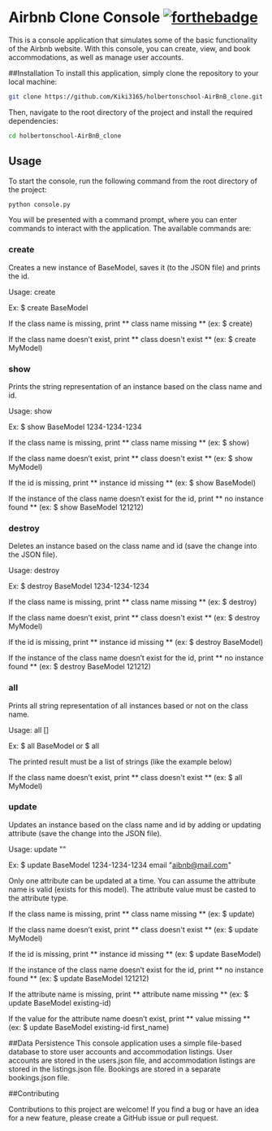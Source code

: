 # Airbnb Clone Console [![forthebadge](http://forthebadge.com/images/badges/built-with-love.svg)](http://forthebadge.com)
This is a console application that simulates some of the basic functionality of the Airbnb website. With this console, you can create, view, and book accommodations, as well as manage user accounts.

##Installation
To install this application, simply clone the repository to your local machine:

```bash
git clone https://github.com/Kiki3165/holbertonschool-AirBnB_clone.git
```

Then, navigate to the root directory of the project and install the required dependencies:

```bash
cd holbertonschool-AirBnB_clone
```

## Usage
To start the console, run the following command from the root directory of the project:

```bash
python console.py
```

You will be presented with a command prompt, where you can enter commands to interact with the application. The available commands are:

### create

Creates a new instance of BaseModel, saves it (to the JSON file) and prints the id.

Usage: create <class name>

Ex: $ create BaseModel

If the class name is missing, print ** class name missing ** (ex: $ create)

If the class name doesn’t exist, print ** class doesn't exist ** (ex: $ create MyModel)

### show

Prints the string representation of an instance based on the class name and id.

Usage: show <class name> <id>

Ex: $ show BaseModel 1234-1234-1234

If the class name is missing, print ** class name missing ** (ex: $ show)

If the class name doesn’t exist, print ** class doesn't exist ** (ex: $ show MyModel)

If the id is missing, print ** instance id missing ** (ex: $ show BaseModel)

If the instance of the class name doesn’t exist for the id, print ** no instance found ** (ex: $ show BaseModel 121212)

### destroy

Deletes an instance based on the class name and id (save the change into the JSON file).

Usage: destroy <class name> <id>

Ex: $ destroy BaseModel 1234-1234-1234

If the class name is missing, print ** class name missing ** (ex: $ destroy)

If the class name doesn’t exist, print ** class doesn't exist ** (ex: $ destroy MyModel)

If the id is missing, print ** instance id missing ** (ex: $ destroy BaseModel)

If the instance of the class name doesn’t exist for the id, print ** no instance found ** (ex: $ destroy BaseModel 121212)

### all

Prints all string representation of all instances based or not on the class name.

Usage: all [<class name>]

Ex: $ all BaseModel or $ all

The printed result must be a list of strings (like the example below)

If the class name doesn’t exist, print ** class doesn't exist ** (ex: $ all MyModel)

### update

Updates an instance based on the class name and id by adding or updating attribute (save the change into the JSON file).

Usage: update <class name> <id> <attribute name> "<attribute value>"

Ex: $ update BaseModel 1234-1234-1234 email "aibnb@mail.com"

Only one attribute can be updated at a time. You can assume the attribute name is valid (exists for this model). The attribute value must be casted to the attribute type.

If the class name is missing, print ** class name missing ** (ex: $ update)

If the class name doesn’t exist, print ** class doesn't exist ** (ex: $ update MyModel)

If the id is missing, print ** instance id missing ** (ex: $ update BaseModel)

If the instance of the class name doesn’t exist for the id, print ** no instance found ** (ex: $ update BaseModel 121212)

If the attribute name is missing, print ** attribute name missing ** (ex: $ update BaseModel existing-id)

If the value for the attribute name doesn’t exist, print ** value missing ** (ex: $ update BaseModel existing-id first_name)

##Data Persistence
This console application uses a simple file-based database to store user accounts and accommodation listings. User accounts are stored in the users.json file, and accommodation listings are stored in the listings.json file. Bookings are stored in a separate bookings.json file.

##Contributing

Contributions to this project are welcome! If you find a bug or have an idea for a new feature, please create a GitHub issue or pull request.
